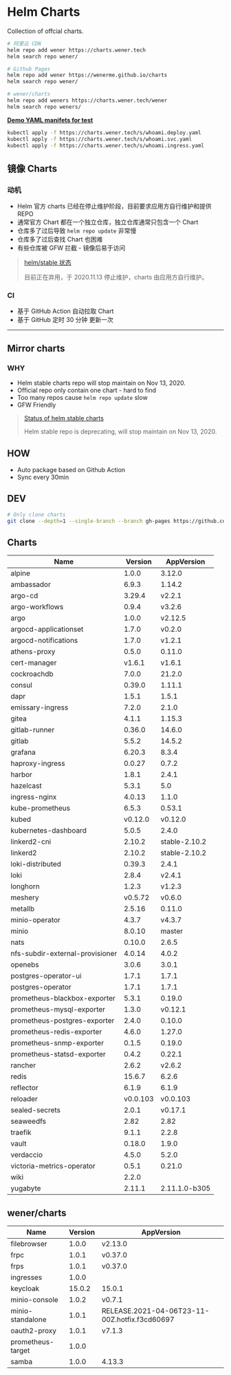 # Helm Charts

Collection of offcial charts.

```bash
# 阿里云 CDN
helm repo add wener https://charts.wener.tech
helm search repo wener/

# Github Pages
helm repo add wener https://wenerme.github.io/charts
helm search repo wener/

# wener/charts
helm repo add weners https://charts.wener.tech/wener
helm search repo weners/
```

**[Demo YAML manifets for test](https://github.com/wenerme/charts/tree/master/public/s)**

```bash
kubectl apply -f https://charts.wener.tech/s/whoami.deploy.yaml
kubectl apply -f https://charts.wener.tech/s/whoami.svc.yaml
kubectl apply -f https://charts.wener.tech/s/whoami.ingress.yaml
```

## 镜像 Charts

### 动机

- Helm 官方 charts 已经在停止维护阶段，目前要求应用方自行维护和提供 REPO
- 通常官方 Chart 都在一个独立仓库，独立仓库通常只包含一个 Chart
- 仓库多了过后导致 `helm repo update` 非常慢
- 仓库多了过后查找 Chart 也困难
- 有些仓库被 GFW 拦截 - 镜像后易于访问

> [helm/stable 状态 ](https://github.com/helm/charts#status-of-the-project)
>
> 目前正在弃用，于 2020.11.13 停止维护，charts 由应用方自行维护。

### CI

- 基于 GitHub Action 自动拉取 Chart
- 基于 GitHub 定时 30 分钟 更新一次

---

## Mirror charts

### WHY

- Helm stable charts repo will stop maintain on Nov 13, 2020.
- Official repo only contain one chart - hard to find
- Too many repos cause `helm repo update` slow
- GFW Friendly

> [Status of helm stable charts](https://github.com/helm/charts#status-of-the-project)
>
> Helm stable repo is deprecating, will stop maintain on Nov 13, 2020.

## HOW

- Auto package based on Github Action
- Sync every 30min

## DEV

```bash
# Only clone charts
git clone --depth=1 --single-branch --branch gh-pages https://github.com/wenerme/charts charts
```
## Charts

| Name | Version | AppVersion |
|------|---------|------------|
| alpine | 1.0.0 | 3.12.0 |
| ambassador | 6.9.3 | 1.14.2 |
| argo-cd | 3.29.4 | v2.2.1 |
| argo-workflows | 0.9.4 | v3.2.6 |
| argo | 1.0.0 | v2.12.5 |
| argocd-applicationset | 1.7.0 | v0.2.0 |
| argocd-notifications | 1.7.0 | v1.2.1 |
| athens-proxy | 0.5.0 | 0.11.0 |
| cert-manager | v1.6.1 | v1.6.1 |
| cockroachdb | 7.0.0 | 21.2.0 |
| consul | 0.39.0 | 1.11.1 |
| dapr | 1.5.1 | 1.5.1 |
| emissary-ingress | 7.2.0 | 2.1.0 |
| gitea | 4.1.1 | 1.15.3 |
| gitlab-runner | 0.36.0 | 14.6.0 |
| gitlab | 5.5.2 | 14.5.2 |
| grafana | 6.20.3 | 8.3.4 |
| haproxy-ingress | 0.0.27 | 0.7.2 |
| harbor | 1.8.1 | 2.4.1 |
| hazelcast | 5.3.1 | 5.0 |
| ingress-nginx | 4.0.13 | 1.1.0 |
| kube-prometheus | 6.5.3 | 0.53.1 |
| kubed | v0.12.0 | v0.12.0 |
| kubernetes-dashboard | 5.0.5 | 2.4.0 |
| linkerd2-cni | 2.10.2 | stable-2.10.2 |
| linkerd2 | 2.10.2 | stable-2.10.2 |
| loki-distributed | 0.39.3 | 2.4.1 |
| loki | 2.8.4 | v2.4.1 |
| longhorn | 1.2.3 | v1.2.3 |
| meshery | v0.5.72 | v0.6.0 |
| metallb | 2.5.16 | 0.11.0 |
| minio-operator | 4.3.7 | v4.3.7 |
| minio | 8.0.10 | master |
| nats | 0.10.0 | 2.6.5 |
| nfs-subdir-external-provisioner | 4.0.14 | 4.0.2 |
| openebs | 3.0.6 | 3.0.1 |
| postgres-operator-ui | 1.7.1 | 1.7.1 |
| postgres-operator | 1.7.1 | 1.7.1 |
| prometheus-blackbox-exporter | 5.3.1 | 0.19.0 |
| prometheus-mysql-exporter | 1.3.0 | v0.12.1 |
| prometheus-postgres-exporter | 2.4.0 | 0.10.0 |
| prometheus-redis-exporter | 4.6.0 | 1.27.0 |
| prometheus-snmp-exporter | 0.1.5 | 0.19.0 |
| prometheus-statsd-exporter | 0.4.2 | 0.22.1 |
| rancher | 2.6.2 | v2.6.2 |
| redis | 15.6.7 | 6.2.6 |
| reflector | 6.1.9 | 6.1.9 |
| reloader | v0.0.103 | v0.0.103 |
| sealed-secrets | 2.0.1 | v0.17.1 |
| seaweedfs | 2.82 | 2.82 |
| traefik | 9.1.1 | 2.2.8 |
| vault | 0.18.0 | 1.9.0 |
| verdaccio | 4.5.0 | 5.2.0 |
| victoria-metrics-operator | 0.5.1 | 0.21.0 |
| wiki | 2.2.0 |  |
| yugabyte | 2.11.1 | 2.11.1.0-b305 |

## wener/charts

| Name | Version | AppVersion |
|------|---------|------------|
| filebrowser | 1.0.0 | v2.13.0 |
| frpc | 1.0.1 | v0.37.0 |
| frps | 1.0.1 | v0.37.0 |
| ingresses | 1.0.0 |  |
| keycloak | 15.0.2 | 15.0.1 |
| minio-console | 1.0.2 | v0.7.1 |
| minio-standalone | 1.0.1 | RELEASE.2021-04-06T23-11-00Z.hotfix.f3cd60697 |
| oauth2-proxy | 1.0.1 | v7.1.3 |
| prometheus-target | 1.0.0 |  |
| samba | 1.0.0 | 4.13.3 |
